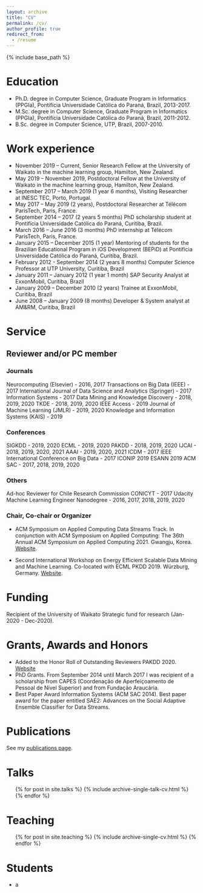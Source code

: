```yaml
---
layout: archive
title: "CV"
permalink: /cv/
author_profile: true
redirect_from:
  - /resume
---
```


{% include base_path %}

Education
======
* Ph.D. degree in Computer Science, Graduate Program in Informatics (PPGIa), Pontifícia Universidade Católica do Paraná, Brazil, 2013-2017.
* M.Sc. degree in Computer Science, Graduate Program in Informatics (PPGIa), Pontifícia Universidade Católica do Paraná, Brazil, 2011-2012.
* B.Sc. degree in Computer Science, UTP, Brazil, 2007-2010. 

Work experience
======

* November 2019 – Current, Senior Research Fellow at the University of Waikato in the machine learning group, Hamilton, New Zealand.
​
* May 2019 – November 2019, Postdoctoral Fellow at the University of Waikato in the machine learning group, Hamilton, New Zealand.
​
* September 2017 – March 2019 (1 year 6 months), Visiting Researcher at INESC TEC, Porto, Portugal.
​
* May 2017 – May 2019 (2 years), Postdoctoral Researcher at Télécom ParisTech, Paris, France. 
​
* September 2014 – 2017 (2 years 5 months) PhD scholarship student at Pontifícia Universidade Católica do Paraná, Curitiba, Brazil.
​
* March 2016 – June 2016 (3 months) PhD internship at Télécom ParisTech, Paris, France.
​
* January 2015 – December 2015 (1 year) Mentoring of students for the Brazilian Educational Program in iOS Development (BEPiD) at Pontifícia Universidade Católica do Paraná, Curitiba, Brazil. 
​
* February 2012 - September 2014 (2 years 8 months) Computer Science Professor at UTP University, Curitiba, Brazil
​
* January 2011 – January 2012 (1 year 1 month) SAP Security Analyst at ExxonMobil, Curitiba, Brazil
​
* January 2009 – December 2010 (2 years) Trainee at ExxonMobil, Curitiba, Brazil
​
* June 2008 – January 2009 (8 months) Developer & System analyst at AM&RM, Curitiba, Brazil


Service
======

## Reviewer and/or PC member

### Journals
Neurocomputing (Elsevier) - 2016, 2017
Transactions on Big Data (IEEE) - 2017
International Journal of Data Science and Analytics (Springer) - 2017
Information Systems - 2017
Data Mining and Knowledge Discovery - 2018, 2019, 2020
TKDE - 2018, 2019, 2020
IEEE Access - 2019
Journal of Machine Learning (JMLR) - 2019, 2020
Knowledge and Information Systems (KAIS) - 2019
​
### Conferences
SIGKDD - 2019, 2020
ECML - 2019, 2020
PAKDD - 2018, 2019, 2020
IJCAI - 2018, 2019, 2020, 2021
AAAI - 2019, 2020, 2021
ICDM - 2017
IEEE International Conference on Big Data - 2017
ICONIP 2019
ESANN 2019
ACM SAC - 2017, 2018, 2019, 2020
​

### Others
Ad-hoc Reviewer for Chile Research Commission CONICYT - 2017
Udacity Machine Learning Engineer Nanodegree - 2016, 2017, 2018, 2019, 2020


### Chair, Co-chair or Organizer

* ACM Symposium on Applied Computing Data Streams Track. In conjunction with ACM Symposium on Applied Computing: The 36th Annual ACM Symposium on Applied Computing 2021. Gwangju, Korea. [Website](https://www.cs.waikato.ac.nz/~abifet/SAC2021/).

* Second International Workshop on Energy Efficient Scalable Data Mining and Machine Learning. Co-located with ECML PKDD 2019. Würzburg, Germany. [Website](https://greendatamining.github.io/greendatamining19/). 

Funding
======

Recipient of the University of Waikato Strategic fund for research (Jan-2020 - Dec-2020). 

Grants, Awards and Honors
======
* Added to the Honor Roll of Outstanding Reviewers PAKDD 2020. [Website](https://pakdd2020.org/programcommittee.html)
* PhD Grants. From September 2014 until March 2017 I was recipient of a scholarship from CAPES (Coordenação de Aperfeiçoamento de Pessoal de Nível Superior) and from Fundação Araucária. 
* Best Paper Award Information Systems (ACM SAC 2014). Best paper award for the paper entitled SAE2: Advances on the Social Adaptive Ensemble Classifier for Data Streams.​

Publications
======
  See my [publications page](http://heitorgomes.com/publications/). 
  
Talks
======
  <ul>{% for post in site.talks %}
    {% include archive-single-talk-cv.html %}
  {% endfor %}</ul>
  
Teaching
======
  <ul>{% for post in site.teaching %}
    {% include archive-single-cv.html %}
  {% endfor %}</ul>
  
Students
======
* a
